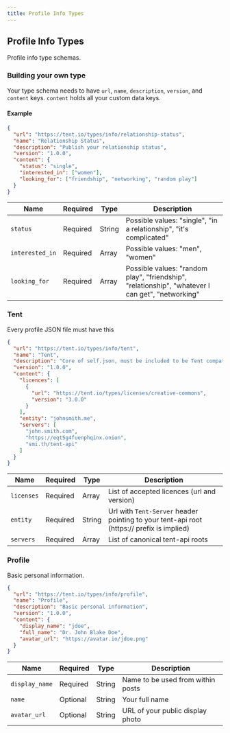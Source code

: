 ```yaml
---
title: Profile Info Types
---
```


## Profile Info Types

Profile info type schemas.

### Building your own type

Your type schema needs to have `url`, `name`, `description`, `version`, and `content` keys. `content` holds all your custom data keys.

#### Example
```json
{
  "url": "https://tent.io/types/info/relationship-status",
  "name": "Relationship Status",
  "description": "Publish your relationship status",
  "version": "1.0.0",
  "content": {
    "status": "single",
    "interested_in": ["women"],
    "looking_for": ["friendship", "networking", "random play"]
  }
}
```

| Name            | Required | Type   | Description      | 
| --------------- | -------- | ------ | ---------------- | 
| `status`				| Required | String | Possible values: "single", "in a relationship", "it's complicated" |
| `interested_in` | Required | Array  | Possible values: "men", "women" |
| `looking_for`   | Required | Array  | Possible values: "random play", "friendship", "relationship", "whatever I can get", "networking" |

### Tent

Every profile JSON file must have this

```json
{
  "url": "https://tent.io/types/info/tent",
  "name": "Tent",
  "description": "Core of self.json, must be included to be Tent compatible",
  "version": "1.0.0",
  "content": {
    "licences": [
      {
        "url": "https://tent.io/types/licenses/creative-commons",
        "version": "3.0.0"
      }
    ],
    "entity": "johnsmith.me",
    "servers": [
      "john.smith.com",
      "https://eqt5g4fuenphqinx.onion",
      "smi.th/tent-api"
    ]
  }
}
```

| Name            | Required | Type   | Description      | 
| --------------- | -------- | ------ | ---------------- | 
| `licenses`			| Required | Array  | List of accepted licences (url and version) |
| `entity`				| Required | String | Url with `Tent-Server` header pointing to your tent-api root (https:// prefix is implied) |
| `servers`				| Required | Array  | List of canonical tent-api roots |

### Profile

Basic personal information.

```json
{
  "url": "https://tent.io/types/info/profile",
  "name": "Profile",
  "description": "Basic personal information",
  "version": "1.0.0",
  "content": {
    "display_name": "jdoe",
    "full_name": "Dr. John Blake Doe",
    "avatar_url": "https://avatar.io/jdoe.png"
  }
}
```

| Name            | Required | Type   | Description      | 
| --------------- | -------- | ------ | ---------------- | 
| `display_name`  | Required | String | Name to be used from within posts |
| `name`					| Optional | String | Your full name |
| `avatar_url`    | Optional | String | URL of your public display photo |

